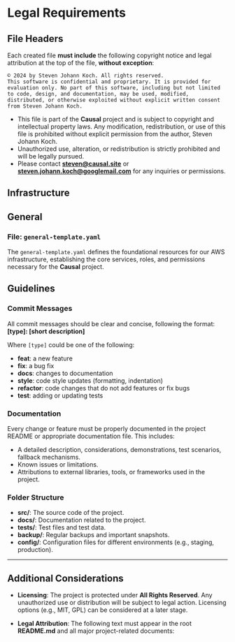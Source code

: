 # Legal Requirements

## **File Headers**
Each created file **must include** the following copyright notice and legal attribution at the top of the file, **without exception**:

    © 2024 by Steven Johann Koch. All rights reserved.
    This software is confidential and proprietary. It is provided for evaluation only. No part of this software, including but not limited to code, design, and documentation, may be used, modified, distributed, or otherwise exploited without explicit written consent from Steven Johann Koch.

- This file is part of the **Causal** project and is subject to copyright and intellectual property laws. Any modification, redistribution, or use of this file is prohibited without explicit permission from the author, Steven Johann Koch.
- Unauthorized use, alteration, or redistribution is strictly prohibited and will be legally pursued.
- Please contact **steven@causal.site** or **steven.johann.koch@googlemail.com** for any inquiries or permissions.

## Infrastructure

## General

### File: `general-template.yaml`
The `general-template.yaml` defines the foundational resources for our AWS infrastructure, establishing the core services, roles, and permissions necessary for the **Causal** project.

## Guidelines

### **Commit Messages**  
All commit messages should be clear and concise, following the format: **[type]: [short description]**

Where `[type]` could be one of the following:
  - **feat**: a new feature
  - **fix**: a bug fix
  - **docs**: changes to documentation
  - **style**: code style updates (formatting, indentation)
  - **refactor**: code changes that do not add features or fix bugs
  - **test**: adding or updating tests

### **Documentation**
Every change or feature must be properly documented in the project README or appropriate documentation file. This includes:
- A detailed description, considerations, demonstrations, test scenarios, fallback mechanisms.
- Known issues or limitations.
- Attributions to external libraries, tools, or frameworks used in the project.

### **Folder Structure**
- **src/**: The source code of the project.
- **docs/**: Documentation related to the project.
- **tests/**: Test files and test data.
- **backup/**: Regular backups and important snapshots.
- **config/**: Configuration files for different environments (e.g., staging, production).

---

## Additional Considerations

- **Licensing**: The project is protected under **All Rights Reserved**. Any unauthorized use or distribution will be subject to legal action. Licensing options (e.g., MIT, GPL) can be considered at a later stage.

- **Legal Attribution**: The following text must appear in the root **README.md** and all major project-related documents:
  
